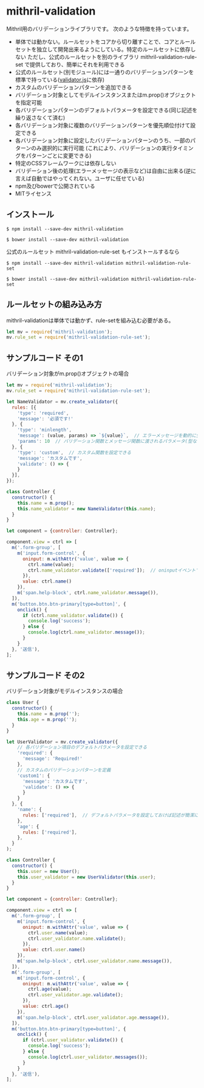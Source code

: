 # mithril-validation

Mithril用のバリデーションライブラリです。
次のような特徴を持っています。

* 単体では動かない。ルールセットをコアから切り離すことで、コアとルールセットを独立して開発出来るようにしている。特定のルールセットに依存しない
  ただし、公式のルールセットを別のライブラリ mithril-validation-rule-set で提供しており、簡単にそれを利用できる
* 公式のルールセット(別モジュール)には一通りのバリデーションパターンを標準で持っている([validator.js](https://github.com/chriso/validator.js)に依存)
* カスタムのバリデーションパターンを追加できる
* バリデーション対象としてモデルインスタンスまたはm.prop()オブジェクトを指定可能
* 各バリデーションパターンのデフォルトパラメータを設定できる(同じ記述を繰り返さなくて済む)
* 各バリデーション対象に複数のバリデーションパターンを優先順位付けて設定できる
* 各バリデーション対象に設定したバリデーションパターンのうち、一部のパターンのみ選択的に実行可能
  (これにより、バリデーションの実行タイミングをパターンごとに変更できる)
* 特定のCSSフレームワークには依存しない
* バリデーション後の処理(エラーメッセージの表示など)は自由に出来る(逆に言えば自動ではやってくれない。ユーザに任せている)
* npm及びbowerで公開されている
* MITライセンス

## インストール

```
$ npm install --save-dev mithril-validation
```

```
$ bower install --save-dev mithril-validation
```

公式のルールセット mithril-validation-rule-set もインストールするなら

```
$ npm install --save-dev mithril-validation mithril-validation-rule-set
```

```
$ bower install --save-dev mithril-validation mithril-validation-rule-set
```

## ルールセットの組み込み方

mithril-validationは単体では動かず、rule-setを組み込む必要がある。

```javascript
let mv = require('mithril-validation');
mv.rule_set = require('mithril-validation-rule-set');
```

## サンプルコード その1

バリデーション対象がm.prop()オブジェクトの場合

```javascript
let mv = require('mithril-validation');
mv.rule_set = require('mithril-validation-rule-set');

let NameValidator = mv.create_validator({
  rules: [{
    'type': 'required',
    'message': '必須です!'
  }, {
    'type': 'minlength',
    'message': (value, params) => `${value}`,  // エラーメッセージを動的に生成出来る
    'params': 10  // バリデーション関数とメッセージ関数に渡されるパラメータ(型などは任意)
  }, {
    'type': 'custom',  // カスタム関数を設定できる
    'message': 'カスタムです',
    'validate': () => {
    }
  }],
});

class Controller {
  constructor() {
    this.name = m.prop();
    this.name_validator = new NameValidator(this.name);
  }
}

let component = {controller: Controller};

component.view = ctrl => [
  m('.form-group', [
    m('input.form-control', {
      oninput: m.withAttr('value', value => {
        ctrl.name(value);
        ctrl.name_validator.validate(['required']);  // oninputイベントではrequiredのみチェック
      }),
      value: ctrl.name()
    }),
    m('span.help-block', ctrl.name_validator.message()),
  ]),
  m('button.btn.btn-primary[type=button]', {
    onclick() {
      if (ctrl.name_validator.validate()) {
        console.log('success');
      } else {
        console.log(ctrl.name_validator.message());
      }
    }
  }, '送信'),
];
```

## サンプルコード その2

バリデーション対象がモデルインスタンスの場合

```javascript
class User {
  constructor() {
    this.name = m.prop('');
    this.age = m.prop('');
  }
}

let UserValidator = mv.create_validator({
    // 各バリデーション項目のデフォルトパラメータを設定できる
    'required': {
      'message': 'Required!'
    },
    // カスタムのバリデーションパターンを定義
    'custom1': {
      'message': 'カスタムです',
      'validate': () => {
      }
    }
  }, {
    'name': {
      rules: ['required'],  // デフォルトパラメータを設定しておけば記述が簡潔になる
    },
    'age': {
      rules: ['required'],
    },
  }
);

class Controller {
  constructor() {
    this.user = new User();
    this.user_validator = new UserValidator(this.user);
  }
}

let component = {controller: Controller};

component.view = ctrl => [
  m('.form-group', [
    m('input.form-control', {
      oninput: m.withAttr('value', value => {
        ctrl.user.name(value);
        ctrl.user_validator.name.validate();
      }),
      value: ctrl.user.name()
    }),
    m('span.help-block', ctrl.user_validator.name.message()),
  ]),
  m('.form-group', [
    m('input.form-control', {
      oninput: m.withAttr('value', value => {
        ctrl.age(value);
        ctrl.user_validator.age.validate();
      }),
      value: ctrl.age()
    }),
    m('span.help-block', ctrl.user_validator.age.message()),
  ]),
  m('button.btn.btn-primary[type=button]', {
    onclick() {
      if (ctrl.user_validator.validate()) {
        console.log('success');
      } else {
        console.log(ctrl.user_validator.messages());
      }
    }
  }, '送信'),
];
```

